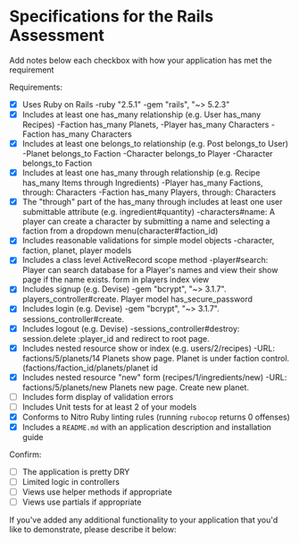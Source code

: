 # Specifications for the Rails Assessment

Add notes below each checkbox with how your application has met the requirement

Requirements:
- [x] Uses Ruby on Rails
    -ruby "2.5.1"
    -gem "rails", "~> 5.2.3"
- [x] Includes at least one has_many relationship (e.g. User has_many Recipes)
    -Faction has_many Planets,
    -Player has_many Characters
    -Faction has_many Characters
- [x] Includes at least one belongs_to relationship (e.g. Post belongs_to User)
    -Planet belongs_to Faction
    -Character belongs_to Player
    -Character belongs_to Faction
- [x] Includes at least one has_many through relationship (e.g. Recipe has_many Items through Ingredients)
    -Player has_many Factions, through: Characters
    -Faction has_many Players, through: Characters
- [x] The "through" part of the has_many through includes at least one user submittable attribute (e.g. ingredient#quantity)
    -characters#name: A player can create a character by submitting a name and selecting a faction from a dropdown menu(character#faction_id)
- [x] Includes reasonable validations for simple model objects
    -character, faction, planet, player models
- [x] Includes a class level ActiveRecord scope method
    -player#search: Player can search database for a Player's names and view their show page if the name exists. form in players index view
- [x] Includes signup (e.g. Devise)
    -gem "bcrypt", "~> 3.1.7". players_controller#create. Player model has_secure_password
- [x] Includes login (e.g. Devise)
    -gem "bcrypt", "~> 3.1.7". sessions_controller#create.
- [x] Includes logout (e.g. Devise)
    -sessions_controller#destroy: session.delete :player_id and redirect to root page.
- [x] Includes nested resource show or index (e.g. users/2/recipes)
    -URL: factions/5/planets/14 Planets show page. Planet is under faction control. (factions/faction_id/planets/planet id
- [x] Includes nested resource "new" form (recipes/1/ingredients/new)
    -URL: factions/5/planets/new Planets new page. Create new planet.
- [ ] Includes form display of validation errors
- [ ] Includes Unit tests for at least 2 of your models
- [x] Conforms to Nitro Ruby linting rules (running `rubocop` returns 0 offenses)
- [x] Includes a `README.md` with an application description and installation guide

Confirm:
- [ ] The application is pretty DRY
- [ ] Limited logic in controllers
- [ ] Views use helper methods if appropriate
- [ ] Views use partials if appropriate

If you've added any additional functionality to your application that you'd like to demonstrate, please describe it below:
